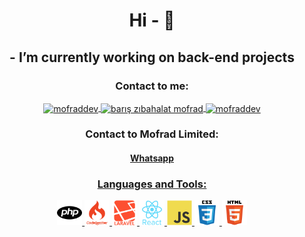 <div align="center">
  <h1>Hi - 👋</h1>
  <h2>- I’m currently working on back-end projects</h2>
  <h3>Contact to me:</h3>
  <p>
    <a href="https://twitter.com/mofraddev" target="blank">
      <img align="center" src="https://raw.githubusercontent.com/rahuldkjain/github-profile-readme-generator/master/src/images/icons/Social/twitter.svg" alt="mofraddev" height="30" width="40" />
    </a>
    <a href="https://www.linkedin.com/in/barış-zıbahalat-mofrad-a0b77323b/" target="blank">
      <img align="center" src="https://raw.githubusercontent.com/rahuldkjain/github-profile-readme-generator/master/src/images/icons/Social/linked-in-alt.svg" alt="barış zıbahalat mofrad" height="30" width="40" />
    </a>
    <a href="https://www.instagram.com/mofraddev" target="blank">
      <img align="center" src="https://raw.githubusercontent.com/rahuldkjain/github-profile-readme-generator/master/src/images/icons/Social/instagram.svg" alt="mofraddev" height="30" width="40" />
    </a>
  </p>
  
  <h3>Contact to Mofrad Limited:</h3>
  <p>
    <h4 height="30" width="40">
      <a href="https://wa.me/908503085778" target="blank">Whatsapp</a>
    </h4>
  </p>
  
  <h3><a href="https://github-readme-stats.vercel.app/api/top-langs?username=mofraddev&amp;show_icons=true&amp;locale=en&amp;layout=compact">Languages and Tools:</a></h3>
  <p>
    <a href="https://www.w3schools.com/php/" target="_blank">
      <img src="https://raw.githubusercontent.com/devicons/devicon/master/icons/php/php-plain.svg" alt="php" width="40" height="40" />
    </a>
    <a href="https://www.codeigniter.com" target="_blank">
      <img src="https://raw.githubusercontent.com/devicons/devicon/master/icons/codeigniter/codeigniter-plain-wordmark.svg" alt="codeigniter" width="40" height="40" />
    </a>
    <a href="https://www.laravel.com" target="_blank">
      <img src="https://raw.githubusercontent.com/devicons/devicon/master/icons/laravel/laravel-plain-wordmark.svg" alt="laravel" width="40" height="40" />
    </a>
    <a href="https://reactjs.org" target="_blank">
      <img src="https://raw.githubusercontent.com/devicons/devicon/master/icons/react/react-original-wordmark.svg" alt="react" width="40" height="40" />
    </a>
    <a href="https://developer.mozilla.org/en-US/docs/Web/JavaScript" target="_blank">
      <img src="https://raw.githubusercontent.com/devicons/devicon/master/icons/javascript/javascript-original.svg" alt="javascript" width="40" height="40" />
    </a>
    <a href="https://www.w3schools.com/css/" target="_blank">
      <img src="https://raw.githubusercontent.com/devicons/devicon/master/icons/css3/css3-original-wordmark.svg" alt="css3" width="40" height="40" />
    </a>
    <a href="https://www.w3.org/html/" target="_blank">
      <img src="https://raw.githubusercontent.com/devicons/devicon/master/icons/html5/html5-original-wordmark.svg" alt="html5" width="40" height="40" />
    </a>
    
  </p>
</div>
<br />
